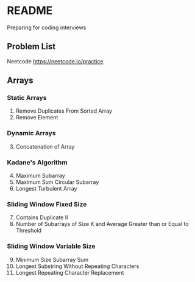 # README 
Preparing for coding interviews
## Problem List
Neetcode <https://neetcode.io/practice>

## Arrays 
### Static Arrays
1. Remove Duplicates From Sorted Array
2. Remove Element

### Dynamic Arrays
3. Concatenation of Array

### Kadane's Algorithm 
4. Maximum Subarray 
5. Maximum Sum Circular Subarray 
6. Longest Turbulent Array 

### Sliding Window Fixed Size 
7. Contains Duplicate II 
8. Number of Subarrays of Size K and Average Greater than or Equal to Threshold 

### Sliding Window Variable Size 
9. Minimum Size Subarray Sum 
10. Longest Substring Without Repeating Characters 
11. Longest Repeating Character Replacement 